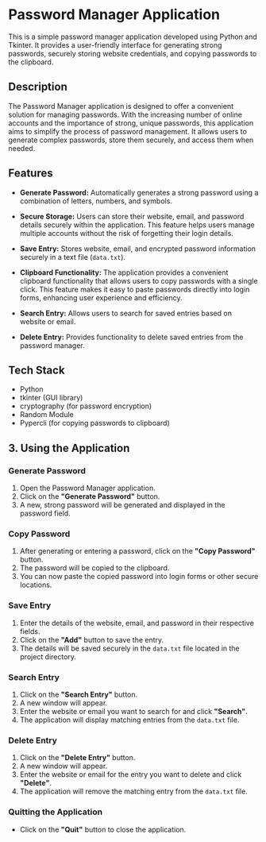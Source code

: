 # Password Manager Application

This is a simple password manager application developed using Python and Tkinter. It provides a user-friendly interface for generating strong passwords, securely storing website credentials, and copying passwords to the clipboard.

## Description

The Password Manager application is designed to offer a convenient solution for managing passwords. With the increasing number of online accounts and the importance of strong, unique passwords, this application aims to simplify the process of password management. It allows users to generate complex passwords, store them securely, and access them when needed.

## Features

- **Generate Password:** Automatically generates a strong password using a combination of letters, numbers, and symbols.

- **Secure Storage:** Users can store their website, email, and password details securely within the application. This feature helps users manage multiple accounts without the risk of forgetting their login details.

- **Save Entry:** Stores website, email, and encrypted password information securely in a text file (`data.txt`).

- **Clipboard Functionality:** The application provides a convenient clipboard functionality that allows users to copy passwords with a single click. This feature makes it easy to paste passwords directly into login forms, enhancing user experience and efficiency.

- **Search Entry:** Allows users to search for saved entries based on website or email.

- **Delete Entry:** Provides functionality to delete saved entries from the password manager.


## Tech Stack

- Python
- tkinter (GUI library)
- cryptography (for password encryption)
- Random Module
- Pypercli (for copying passwords to clipboard)

## 3. Using the Application

### Generate Password

1. Open the Password Manager application.
2. Click on the **"Generate Password"** button.
3. A new, strong password will be generated and displayed in the password field.

### Copy Password

1. After generating or entering a password, click on the **"Copy Password"** button.
2. The password will be copied to the clipboard.
3. You can now paste the copied password into login forms or other secure locations.

### Save Entry

1. Enter the details of the website, email, and password in their respective fields.
2. Click on the **"Add"** button to save the entry.
3. The details will be saved securely in the `data.txt` file located in the project directory.

### Search Entry

1. Click on the **"Search Entry"** button.
2. A new window will appear.
3. Enter the website or email you want to search for and click **"Search"**.
4. The application will display matching entries from the `data.txt` file.

### Delete Entry

1. Click on the **"Delete Entry"** button.
2. A new window will appear.
3. Enter the website or email for the entry you want to delete and click **"Delete"**.
4. The application will remove the matching entry from the `data.txt` file.

### Quitting the Application

- Click on the **"Quit"** button to close the application.


